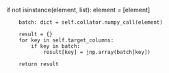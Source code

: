 if not isinstance(element, list):
element = [element]

        batch: dict = self.collator.numpy_call(element)

        result = {}
        for key in self.target_columns:
            if key in batch:
                result[key] = jnp.array(batch[key])

        return result


